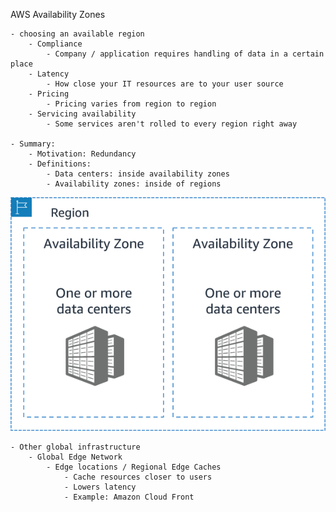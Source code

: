 AWS Availability Zones

    - choosing an available region
        - Compliance
            - Company / application requires handling of data in a certain place
        - Latency     
            - How close your IT resources are to your user source
        - Pricing 
            - Pricing varies from region to region
        - Servicing availability
            - Some services aren't rolled to every region right away

    - Summary: 
        - Motivation: Redundancy
        - Definitions:
            - Data centers: inside availability zones
            - Availability zones: inside of regions

![Availbl Zones](avail_zones.png "Availability Zones")

    - Other global infrastructure 
        - Global Edge Network
            - Edge locations / Regional Edge Caches
                - Cache resources closer to users 
                - Lowers latency
                - Example: Amazon Cloud Front
